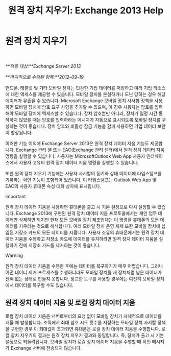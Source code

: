 ﻿---
title: '원격 장치 지우기: Exchange 2013 Help'
TOCTitle: 원격 장치 지우기
ms:assetid: cd615210-cd8a-48de-b3e3-8f9ec39ca380
ms:mtpsurl: https://technet.microsoft.com/ko-kr/library/Bb124591(v=EXCHG.150)
ms:contentKeyID: 50484179
ms.date: 05/22/2018
mtps_version: v=EXCHG.150
ms.translationtype: MT
---

# 원격 장치 지우기

 

_**적용 대상:**Exchange Server 2013_

_**마지막으로 수정된 항목:**2012-09-19_

핸드폰, 태블릿 및 기타 모바일 장치는 민감한 기업 데이터를 저장하고 여러 기업 리소스에 대한 액세스를 제공할 수 있습니다. 모바일 장치를 분실하거나 도난 당하는 경우 해당 데이터가 유출될 수 있습니다. Microsoft Exchange 모바일 장치 사서함 정책을 사용하면 모바일 장치에 암호 요구 사항을 추가할 수 있으며, 이 경우 사용자는 암호를 입력해야 모바일 장치에 액세스할 수 있습니다. 장치 암호뿐만 아니라, 장치가 일정 시간 동작하지 않았을 때는 암호를 입력하라는 메시지가 자동으로 표시되도록 모바일 장치를 구성하는 것이 좋습니다. 장치 암호와 비활성 잠금 기능을 함께 사용하면 기업 데이터 보안이 향상됩니다.

이러한 기능 이외에 Exchange Server 2013은 원격 장치 데이터 지움 기능도 제공합니다. Exchange 관리 셸 또는 EAC(Exchange 관리 센터)에서 원격 장치 데이터 지움 명령을 실행할 수 있습니다. 사용자는 MicrosoftOutlook Web App 사용자 인터페이스에서 사용자 고유의 원격 장치 데이터 지움 명령을 실행할 수 있습니다.

또한 원격 장치 지우기 기능에는 사용자 사서함의 동기화 상태 데이터에 타임스탬프를 기록하는 확인 기능이 포함되어 있습니다. 이 타임스탬프는 Outlook Web App 및 EAC의 사용자 휴대폰 속성 대화 상자에 표시됩니다.


> [!IMPORTANT]
> 원격 장치 데이터 지움을 사용하면 휴대폰을 출고 시 기본 설정으로 다시 설정할 수 있습니다. Exchange 2013에 구현된 원격 장치 데이터 지움 프로토콜에서는 개인 업무 데이터만 삭제하면 되지만 현재 모든 모바일 장치 제조업체는 이 명령을 휴대폰의 모든 데이터를 지우라는 것으로 해석합니다. 여러 모바일 장치 운영 체제 또한 모바일 장치에 삽입된 저장소 카드의 모든 데이터를 지웁니다. 사용자 소유의 휴대폰에서는 원격 장치 데이터 지움을 수행하고 저장소 카드에 데이터를 유지하려면 원격 장치 데이터 지움을 실행하기 전에 저장소 카드를 제거하는 것이 좋습니다.




> [!WARNING]
> 원격 장치 데이터 지움을 수행한 후에는 데이터를 복구하기가 매우 어렵습니다. 그러나 어떤 데이터 제거 프로세스를 수행하더라도 모바일 장치를 새 장치처럼 남은 데이터가 전혀 없는 상태로 만들지 못합니다. 정교한 도구를 사용할 경우에는 여전히 모바일 장치에서 데이터를 복구할 수도 있습니다.



## 원격 장치 데이터 지움 및 로컬 장치 데이터 지움

로컬 장치 데이터 지움은 서버로부터의 요청 없이 모바일 장치가 자체적으로 데이터를 지울 때 발생합니다. 조직에서 최대 암호 시도 횟수를 지정하는 모바일 장치 사서함 정책을 구현한 경우 이 최대값이 초과되면 휴대폰은 로컬 장치 데이터 지움을 수행합니다. 로컬 장치 지우기의 결과는 원격 장치 지우기 결과와 동일합니다. 즉, 장치가 출고 시 기본 설정으로 되돌려집니다. 모바일 장치가 로컬 장치 데이터 지움을 수행할 때 확인 메시지가 Exchange 서버에 전송되지 않습니다.

